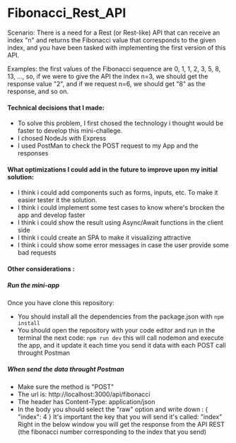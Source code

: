 # Fibonacci_Rest_API
Scenario: There is a need for a Rest (or Rest-like) API that can receive an index "n" and returns the Fibonacci value that corresponds to the given index, and you have been tasked with implementing the first version of this API.

Examples: the first values of the Fibonacci sequence are 0, 1, 1, 2, 3, 5, 8, 13, ..., so, if we were to give the API the index n=3, we should get the response value "2", and if we request n=6, we should get "8" as the response, and so on.


#### Technical decisions that I made:
- To solve this problem, I first chosed the technology i thought would be faster to develop this mini-challege.
- I chosed NodeJs with Express
- I used PostMan to check the POST request to my App and the responses 

#### What optimizations I could add in the future to improve upon my initial solution:
- I think i could add components such as forms, inputs, etc. To make it easier tester it the solution. 
- I think i could implement some test cases to know where's brocken the app and develop faster
- I think i could show the result using Async/Await functions in the client side
- I think i could create an SPA to make it visualizing attractive
- I think i could show some error messages  in case the user provide some bad requests

#### Other considerations :
##### Run the mini-app
Once you have clone this repository:
- You should install all the dependencies from the package.json with `npm install`
- You should open the repository with your code editor and run in the terminal the next code: 
`npm run dev`
this will call nodemon and execute the app, and it update it each time you send it data with each POST call throught Postman
##### When send the data throught Postman
- Make sure the method is "POST"
- The url is: http://localhost:3000/api/fibonacci
- The header has Content-Type: application/json
- In the body you should select the "raw" option and write down :
{
    "index": 4
}
It's important the key that you will send it's called: "index"
Right in the below window you will get the response from the API REST (the fibonacci number corresponding to the index that you send)
